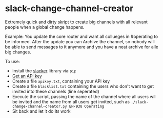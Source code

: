# slack-change-channel-creator

Extremely quick and dirty skript to create big channels with all relevant people when a global change happens.

Example: You update the core router and want all collueges in #operating to be informed. After the update you can Archive the channel, so nobody will be able to send messages to it anymore and you have a neat archive for alle big changes.

To use:
* Install the [slacker](https://github.com/os/slacker) library via `pip`
* [Get an API key](https://get.slack.help/hc/en-us/articles/215770388-Creating-and-regenerating-API-tokens)
* Create a file `apikey.txt`, containing your API key
* Create a file `blacklist.txt` containing the users who don't want to get invited into these channels (line seperated)
* Execute the script, passing the name of the channel where all users will be invited and the name from all users get invited, such as `./slack-change-channel-creator.py EN-938 Operating`
* Sit back and let it do its work
